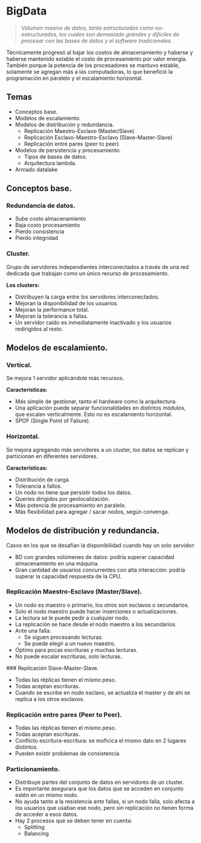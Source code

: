 # BigData
> *Volumen masivo de datos, tanto estructurados como no-estructurados, los cuales son demasiado grandes y difíciles de procesar con las bases de datos y el software tradicionales.*

Técnicamente progresó al bajar los costos de almacenamiento y haberse y haberse mantenido estable el costo de procesamiento por valor energía. También porque la potencia de los procesadores se mantuvo estable, solamente se agregan más a las computadoras, lo que benefició la programación en paralelo y el escalamiento horizontal. 

## Temas
- Conceptos base.
- Modelos de escalamiento.
- Modelos de distribución y redundancia.
    - Replicación Maestro-Esclavo (Master/Slave)
    - Replicación Esclavo-Maestro-Esclavo (Slave-Master-Slave)
    - Replicación entre pares (peer to peer)
- Modelos de persistencia y procesamiento.
    - Tipos de bases de datos.
    - Arquitectura lambda.
- Armado datalake

## Conceptos base.

### Redundancia de datos.
* Sube costo almacenamiento
* Baja costo procesamiento
* Pierdo consistencia
* Pierdo integridad

### Cluster.
Grupo de servidores independientes interconectados a través de una red dedicada que trabajan como un único recurso de procesamiento.

**Los clusters:**
* Distribuyen la carga entre los servidores interconectados.
* Mejoran la disponibilidad de los usuarios.
* Mejoran la performance total.
* Mejoran la tolerancia a fallas.
* Un servidor caído es inmediatamente inactivado y los usuarios redirigidos al resto.

## Modelos de escalamiento.

### Vertical.
Se mejora 1 servidor aplicándole más recursos.

**Características:**
* Más simple de gestionar, tanto el hardware como la arquitectura.
* Una aplicación puede separar funcionalidades en distintos módulos, que escalen verticalmente. Esto no es escalamiento horizontal.
* SPOF (Single Point of Failure).

### Horizontal.
Se mejora agregando más servidores a un cluster, los datos se replican y particionan en diferentes servidores.

**Características:**
* Distribución de carga.
* Tolerancia a fallos.
* Un nodo no tiene que persistir todos los datos.
* Queries dirigidos por geolocalización.
* Más potencia de procesamiento en paralelo.
* Más flexibilidad para agregar / sacar nodos, según convenga.

## Modelos de distribución y redundancia.
Casos en los que se desafían la disponibilidad cuando hay un solo servidor:
* BD con grandes volúmenes de datos: podría superar capacidad almacenamiento en una máquina.
* Gran cantidad de usuarios concurrentes con alta interacción: podría superar la capacidad respuesta de la CPU.

### Replicación Maestro-Esclavo (Master/Slave).
* Un nodo es maestro o primario, los otros son esclavos o secundarios.
* Solo el nodo maestro puede hacer inserciones o actualizaciones.
* La lectura se le puede pedir a cualquier nodo.
* La replicación se hace desde el nodo maestro a los secundarios.
* Ante una falla:
    * Se siguen procesando lecturas.
    * Se puede elegir a un nuevo maestro.
* Óptimo para pocas escrituras y muchas lecturas.
* No puede escalar escrituras, solo lecturas.

### Replicación Slave-Master-Slave.
* Todas las réplicas tienen el mismo peso.
* Todas aceptan escrituras.
* Cuando se escribe en nodo esclavo, se actualiza el master y de ahí se replica a los otros esclavos.

### Replicación entre pares (Peer to Peer).
* Todas las réplicas tienen el mismo peso.
* Todas aceptan escrituras.
* Conflicto escritura-escritura: se moficica el mismo dato en 2 lugares distintos.
* Pueden existir problemas de consistencia.

### Particionamiento.
* Distribuye partes del conjunto de datos en servidores de un cluster.
* Es importante asegurara que los datos que se acceden en conjunto estén en un mismo nodo.
* No ayuda tanto a la resistencia ante fallas, si un nodo falla, solo afecta a los usuarios que usaban ese nodo, pero sin replicación no tienen forma de acceder a esos datos.
* Hay 2 procesos que se deben tener en cuenta:
    * Splitting
    * Balancing
